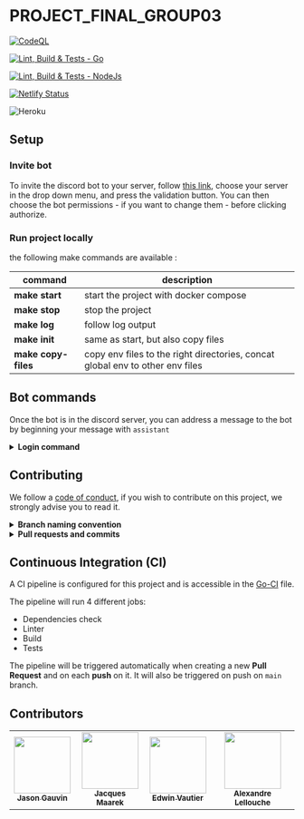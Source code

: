 # PROJECT_FINAL_GROUP03

[![CodeQL](https://github.com/HETIC-MT-P2021/PROJECT_FINAL_GROUP03/actions/workflows/codeql-analysis.yml/badge.svg?branch=main)](https://github.com/HETIC-MT-P2021/PROJECT_FINAL_GROUP03/actions/workflows/codeql-analysis.yml)

[![Lint, Build & Tests - Go](https://github.com/HETIC-MT-P2021/PROJECT_FINAL_GROUP03/actions/workflows/go-ci.yml/badge.svg)](https://github.com/HETIC-MT-P2021/PROJECT_FINAL_GROUP03/actions/workflows/go-ci.yml)

[![Lint, Build & Tests - NodeJs](https://github.com/HETIC-MT-P2021/PROJECT_FINAL_GROUP03/actions/workflows/node-ci.yml/badge.svg?branch=main)](https://github.com/HETIC-MT-P2021/PROJECT_FINAL_GROUP03/actions/workflows/node-ci.yml)

[![Netlify Status](https://api.netlify.com/api/v1/badges/6832d952-0846-49fa-b4b9-b2161edb643a/deploy-status)](https://app.netlify.com/sites/go-bot-front/deploys)

![Heroku](https://pyheroku-badge.herokuapp.com/?app=finalprojectgroup3-prod&style=flat)


## Setup

### Invite bot

To invite the discord bot to your server, follow [this link](https://discord.com/api/oauth2/authorize?client_id=882205244170334218&permissions=54177037431&scope=bot), choose your server in the drop down menu, and press the validation button. 
You can then choose the bot permissions - if you want to change them - before clicking authorize.

### Run project locally

the following make commands are available :

|command|description|
|-|-|
| **make start**| start the project with docker compose |
| **make stop**| stop the project |
| **make log**| follow log output |
| **make init**| same as start, but also copy files |
| **make copy-files**| copy env files to the right directories, concat global env to other env files |

## Bot commands

Once the bot is in the discord server, you can address a message to the bot by beginning your message with `assistant`

<details>
  <summary><b>Login command</b></summary>

  ```
    assistant login
  ```

  You will receive a private message containing a link to the front-end interface, allowing you to manage your server.
</details>

## Contributing

We follow a [code of conduct](CODE_OF_CONDUCT.md), if you wish to contribute on this project, we strongly advise you to read it.

<details>	
  <summary><b>Branch naming convention</b></summary>

- You branch should have a name that reflects it's purpose.

- It should use the same guidelines as [COMMIT_CONVENTIONS](COMMIT_CONVENTIONS.md) (`feat`, `fix`, `build`, `perf`, `docs`), followed by an underscore (`_`) and a very quick summary of the subject in [kebab case][1].

    Example: `feat_add-image-tag-database-relation`.
</details>
<details>
  <summary><b>Pull requests and commits</b></summary>

Pull requests in this project follow two conventions, you will need to use the templates available in the [ISSUE_TEMPLATE](.github/ISSUE_TEMPLATE) folder :

- Adding a new feature should use the [FEATURE_REQUEST](.github/ISSUE_TEMPLATE/feature_request.md) template.
- Reporting a bug should use the [BUG_REPORT](.github/ISSUE_TEMPLATE/bug_report.md) template.

If your pull request is still work in progress, please add "WIP: " (Work In Progress) in front of the title, therefor you inform the maintainers that your work is not done, and we can't merge it.

The naming of the PR should follow the same rules as the [COMMIT_CONVENTIONS](COMMIT_CONVENTIONS.md)
</details>

## Continuous Integration (CI)

A CI pipeline is configured for this project and is accessible in the [Go-CI](.github/workflows/go-ci.yaml) file.

The pipeline will run 4 different jobs:

- Dependencies check
- Linter
- Build
- Tests

The pipeline will be triggered automatically when creating a new **Pull Request** and on each **push** on it. It will also be triggered on push on `main` branch.

## Contributors

<table align="center">
  <tr>
    <td align="center">
    <a href="https://github.com/jasongauvin">
      <img src="https://avatars1.githubusercontent.com/u/41618366?s=400&u=b970ed03cbb921ce1312ef86b39093e4fa0be7e3&v=4" width="100px;" alt=""/>
      <br />
      <sub><b>Jason Gauvin</b></sub>
    </a>
    </td>
    <td align="center">
    <a href="https://github.com/JackMaarek/">
      <img src="https://avatars3.githubusercontent.com/u/28316928?s=400&u=3cdfb5b0683245ad333a39cfca3a5251f3829824&v=4" width="100px;" alt=""/>
      <br />
      <sub><b>Jacques Maarek</b></sub>
    </a>
    </td>
    <td align="center">
    <a href="https://github.com/edwinvautier">
      <img src="https://avatars3.githubusercontent.com/u/35581502?s=460&u=d9096f90151f35552d9adcd57bacaee366f0aaef&v=4" width="100px;" alt=""/>
      <br />
      <sub><b>Edwin Vautier</b></sub>
    </a>
    </td>
    </td>
        <td align="center">
        <a href="https://github.com/AlexandreLch">
          <img src="https://avatars.githubusercontent.com/u/25430432?v=4" width="100px;" alt=""/>
          <br />
          <sub><b>Alexandre Lellouche</b></sub>
        </a>
        </td>
  </tr>
</table>
